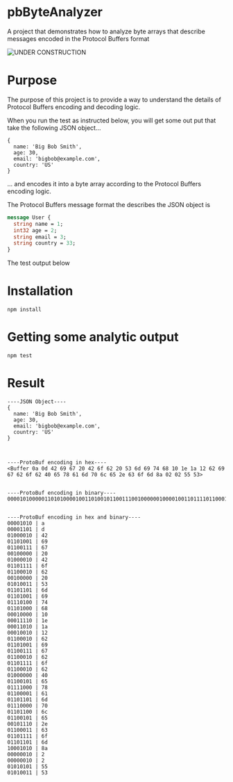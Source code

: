 # pbByteAnalyzer
A project that demonstrates how to analyze byte arrays that describe messages encoded in the Protocol Buffers format

![UNDER CONSTRUCTION](https://toppng.com/uploads/thumbnail/under-construction-sign-11532978241z3ajcgelg4.png)

# Purpose

The purpose of this project is to provide a way to understand the details of Protocol Buffers encoding and decoding logic.

When you run the test as instructed below, you will get some out put that take the following JSON object...

```
{
  name: 'Big Bob Smith',
  age: 30,
  email: 'bigbob@example.com',
  country: 'US'
}
```

... and encodes it into a byte array according to the Protocol Buffers encoding logic.

The Protocol Buffers message format the describes the JSON object is

```protobuf
message User {
  string name = 1;
  int32 age = 2;
  string email = 3;
  string country = 33;
}
```

The test output below

# Installation

`npm install`

# Getting some analytic output

`npm test`

# Result

```
----JSON Object----
{
  name: 'Big Bob Smith',
  age: 30,
  email: 'bigbob@example.com',
  country: 'US'
}



----ProtoBuf encoding in hex----
<Buffer 0a 0d 42 69 67 20 42 6f 62 20 53 6d 69 74 68 10 1e 1a 12 62 69 67 62 6f 62 40 65 78 61 6d 70 6c 65 2e 63 6f 6d 8a 02 02 55 53>


----ProtoBuf encoding in binary----
000010100000110101000010011010010110011100100000010000100110111101100010001000000101001101101101011010010111010001101000000100000001111000011010000100100110001001101001011001110110001001101111011000100100000001100101011110000110000101101101011100000110110001100101001011100110001101101111011011011000101000000010000000100101010101010011


----ProtoBuf encoding in hex and binary----
00001010 | a
00001101 | d
01000010 | 42
01101001 | 69
01100111 | 67
00100000 | 20
01000010 | 42
01101111 | 6f
01100010 | 62
00100000 | 20
01010011 | 53
01101101 | 6d
01101001 | 69
01110100 | 74
01101000 | 68
00010000 | 10
00011110 | 1e
00011010 | 1a
00010010 | 12
01100010 | 62
01101001 | 69
01100111 | 67
01100010 | 62
01101111 | 6f
01100010 | 62
01000000 | 40
01100101 | 65
01111000 | 78
01100001 | 61
01101101 | 6d
01110000 | 70
01101100 | 6c
01100101 | 65
00101110 | 2e
01100011 | 63
01101111 | 6f
01101101 | 6d
10001010 | 8a
00000010 | 2
00000010 | 2
01010101 | 55
01010011 | 53
```



